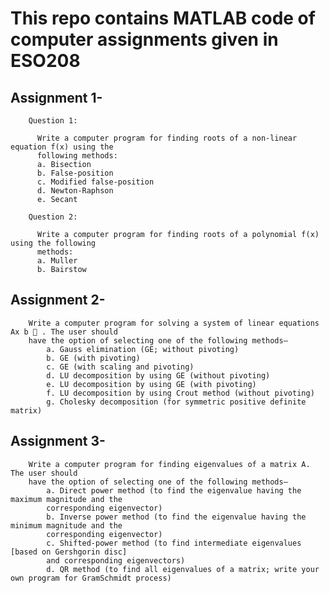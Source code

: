 # This repo contains MATLAB code of computer assignments given in ESO208

## Assignment 1-

        Question 1:

          Write a computer program for finding roots of a non-linear equation f(x) using the
          following methods:
          a. Bisection
          b. False-position
          c. Modified false-position
          d. Newton-Raphson
          e. Secant

        Question 2:

          Write a computer program for finding roots of a polynomial f(x) using the following
          methods:
          a. Muller
          b. Bairstow

## Assignment 2-

        Write a computer program for solving a system of linear equations Ax b  . The user should
        have the option of selecting one of the following methods–
            a. Gauss elimination (GE; without pivoting)
            b. GE (with pivoting)
            c. GE (with scaling and pivoting)
            d. LU decomposition by using GE (without pivoting)
            e. LU decomposition by using GE (with pivoting)
            f. LU decomposition by using Crout method (without pivoting)
            g. Cholesky decomposition (for symmetric positive definite matrix) 
        
## Assignment 3-

        Write a computer program for finding eigenvalues of a matrix A. The user should
        have the option of selecting one of the following methods–
            a. Direct power method (to find the eigenvalue having the maximum magnitude and the
            corresponding eigenvector)
            b. Inverse power method (to find the eigenvalue having the minimum magnitude and the
            corresponding eigenvector)
            c. Shifted-power method (to find intermediate eigenvalues [based on Gershgorin disc]
            and corresponding eigenvectors)
            d. QR method (to find all eigenvalues of a matrix; write your own program for GramSchmidt process) 
